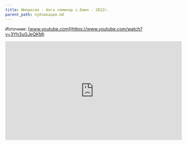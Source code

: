 ```yaml
---
title: Импресия - йога семинар с.Емен - 2012г.
parent_path: публикации.md
---
```

Източник: [www.youtube.com](https://www.youtube.com/watch?v=3Yh3uGJeQKM)

<iframe width="560" height="315" src="https://www.youtube.com/embed/3Yh3uGJeQKM?rel=0&amp;showinfo=0" frameborder="0" gesture="media" allow="encrypted-media" allowfullscreen></iframe>
